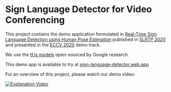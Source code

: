 # Sign Language Detector for Video Conferencing

This project contains the demo application formulated in [Real-Time Sign Language Detection using Human Pose Estimation](https://research.google/pubs/pub49425/) published in [SLRTP 2020](https://slrtp.com/) and presented in the [ECCV 2020](https://eccv2020.eu/) demo track.

We use the [tf.js models](https://github.com/google-research/google-research/tree/master/sign_language_detection) open-sourced by Google research.

This demo app is available to try at [sign-language-detector.web.app](https://sign-language-detector.web.app/)

For an overview of this project, please watch our demo video:

[![Explanation Video](https://img.youtube.com/vi/nozz2pvbG_Q/0.jpg)](https://www.youtube.com/watch?v=nozz2pvbG_Q)
